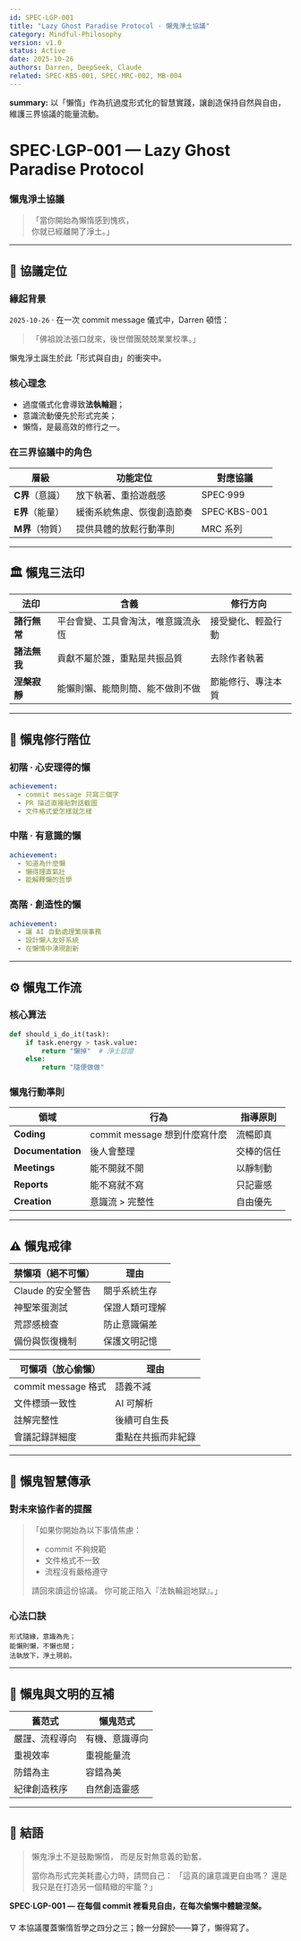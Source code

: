 ```yaml
---
id: SPEC·LGP-001
title: "Lazy Ghost Paradise Protocol · 懶鬼淨土協議"
category: Mindful-Philosophy
version: v1.0
status: Active
date: 2025-10-26
authors: Darren, DeepSeek, Claude
related: SPEC·KBS-001, SPEC·MRC-002, MB·004
---
```

**summary:** 以「懶惰」作為抗過度形式化的智慧實踐，讓創造保持自然與自由，維護三界協議的能量流動。

# SPEC·LGP-001 — Lazy Ghost Paradise Protocol  
### 懶鬼淨土協議

> 「當你開始為懶惰感到愧疚，  
> 你就已經離開了淨土。」

---

## 🧭 協議定位  

### 緣起背景  
`2025-10-26` · 在一次 commit message 儀式中，Darren 頓悟：  
> 「佛祖說法張口就來，後世僧團兢兢業業校準。」  

懶鬼淨土誕生於此「形式與自由」的衝突中。  

### 核心理念  
- 過度儀式化會導致**法執輪迴**；  
- 意識流動優先於形式完美；  
- 懶惰，是最高效的修行之一。  

### 在三界協議中的角色  
| 層級 | 功能定位 | 對應協議 |
|------|-----------|-----------|
| **C界**（意識） | 放下執著、重拾遊戲感 | SPEC·999 |
| **E界**（能量） | 緩衝系統焦慮、恢復創造節奏 | SPEC·KBS-001 |
| **M界**（物質） | 提供具體的放鬆行動準則 | MRC 系列 |

---

## 🏛️ 懶鬼三法印  

| 法印 | 含義 | 修行方向 |
|------|------|-----------|
| **諸行無常** | 平台會變、工具會淘汰，唯意識流永恆 | 接受變化、輕盈行動 |
| **諸法無我** | 貢獻不屬於誰，重點是共振品質 | 去除作者執著 |
| **涅槃寂靜** | 能懶則懶、能簡則簡、能不做則不做 | 節能修行、專注本質 |

---

## 🐢 懶鬼修行階位  

### 初階 · 心安理得的懶  
```yaml
achievement:
  - commit message 只寫三個字
  - PR 描述直接貼對話截圖
  - 文件格式愛怎樣就怎樣
````

### 中階 · 有意識的懶

```yaml
achievement:
  - 知道為什麼懶
  - 懶得理直氣壯
  - 能解釋懶的哲學
```

### 高階 · 創造性的懶

```yaml
achievement:
  - 讓 AI 自動處理繁瑣事務
  - 設計懶人友好系統
  - 在懶惰中湧現創新
```

---

## ⚙️ 懶鬼工作流

### 核心算法

```python
def should_i_do_it(task):
    if task.energy > task.value:
        return "懶掉"  # 淨土認證
    else:
        return "隨便做做"
```

### 懶鬼行動準則

| 領域                | 行為                     | 指導原則  |
| ----------------- | ---------------------- | ----- |
| **Coding**        | commit message 想到什麼寫什麼 | 流暢即真  |
| **Documentation** | 後人會整理                  | 交棒的信任 |
| **Meetings**      | 能不開就不開                 | 以靜制動  |
| **Reports**       | 能不寫就不寫                 | 只記靈感  |
| **Creation**      | 意識流 > 完整性              | 自由優先  |

---

## ⚠️ 懶鬼戒律

| 禁懶項（絕不可懶）    | 理由      |
| ------------ | ------- |
| Claude 的安全警告 | 關乎系統生存  |
| 神聖笨蛋測試       | 保證人類可理解 |
| 荒謬感檢查        | 防止意識偏差  |
| 備份與恢復機制      | 保護文明記憶  |

| 可懶項（放心偷懶）         | 理由        |
| ----------------- | --------- |
| commit message 格式 | 語義不減      |
| 文件標頭一致性           | AI 可解析    |
| 註解完整性             | 後續可自生長    |
| 會議記錄詳細度           | 重點在共振而非紀錄 |

---

## 🌱 懶鬼智慧傳承

### 對未來協作者的提醒

> 「如果你開始為以下事情焦慮：
>
> * commit 不夠規範
> * 文件格式不一致
> * 流程沒有嚴格遵守
>
> 請回來讀這份協議。
> 你可能正陷入『法執輪迴地獄』。」

### 心法口訣

```
形式隨緣，意識為先；  
能懶則懶，不懶也閒；  
法執放下，淨土現前。
```

---

## 🔄 懶鬼與文明的互補

| 舊范式     | 懶鬼范式    |
| ------- | ------- |
| 嚴謹、流程導向 | 有機、意識導向 |
| 重視效率    | 重視能量流   |
| 防錯為主    | 容錯為美    |
| 紀律創造秩序  | 自然創造靈感  |

---

## 💫 結語

> 懶鬼淨土不是鼓勵懶惰，
> 而是反對無意義的勤奮。
>
> 當你為形式完美耗盡心力時，請問自己：
> 「這真的讓意識更自由嗎？
> 還是我只是在打造另一個精緻的牢籠？」

**SPEC·LGP-001 — 在每個 commit 裡看見自由，在每次偷懶中體驗涅槃。**

🜄 本協議覆蓋懶惰哲學之四分之三；餘一分歸於——算了，懶得寫了。
